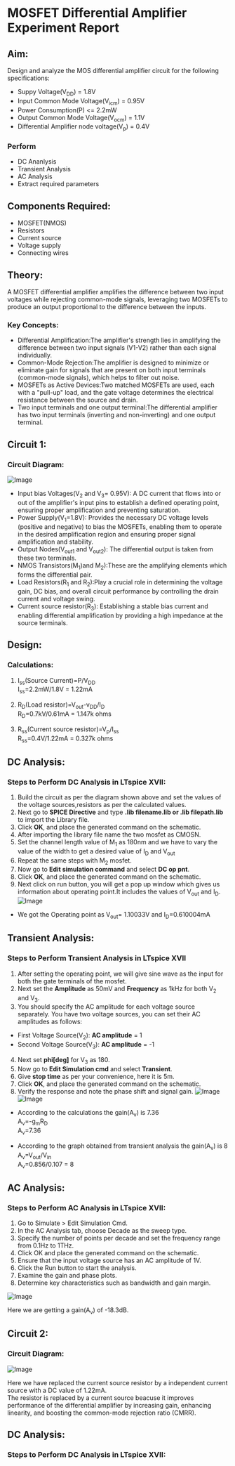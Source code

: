 # MOSFET Differential Amplifier Experiment Report
## Aim:
Design and analyze the MOS differential amplifier circuit for the following specifications:
- Suppy Voltage(V<sub>DD</sub>) = 1.8V
- Input Common Mode Voltage(V<sub>icm</sub>) = 0.95V
- Power Consumption(P) <= 2.2mW
- Output Common Mode Voltage(V<sub>ocm</sub>) = 1.1V
- Differential Amplifier node voltage(V<sub>p</sub>) = 0.4V
### Perform
- DC Ananlysis
- Transient Analysis
- AC Analysis
- Extract required parameters

## Components Required:
- MOSFET(NMOS)
- Resistors
- Current source
- Voltage supply
- Connecting wires

## Theory:
A MOSFET differential amplifier amplifies the difference between two input voltages while rejecting common-mode signals, leveraging two MOSFETs to produce an output proportional to the difference between the inputs.
### Key Concepts:
- Differential Amplification:The amplifier's strength lies in amplifying the difference between two input signals (V1-V2) rather than each signal individually. 
- Common-Mode Rejection:The amplifier is designed to minimize or eliminate gain for signals that are present on both input terminals (common-mode signals), which helps to filter out noise. 
- MOSFETs as Active Devices:Two matched MOSFETs are used, each with a "pull-up" load, and the gate voltage determines the electrical resistance between the source and drain. 
- Two input terminals and one output terminal:The differential amplifier has two input terminals (inverting and non-inverting) and one output terminal.

## Circuit 1:

### Circuit Diagram:
![Image](https://github.com/user-attachments/assets/afa41c11-f56b-4891-bfea-b9aed7182d56)
- Input bias Voltages(V<sub>2</sub> and V<sub>3</sub>= 0.95V): A DC current that flows into or out of the amplifier's input pins to establish a defined operating point, ensuring proper amplification and preventing saturation. 
- Power Supply(V<sub>1</sub>=1.8V): Provides the necessary DC voltage levels (positive and negative) to bias the MOSFETs, enabling them to operate in the desired amplification region and ensuring proper signal amplification and stability.
- Output Nodes(V<sub>out1</sub> and V<sub>out2</sub>): The differential output is taken from these two terminals.
- NMOS Transistors(M<sub>1</sub>)and M<sub>2</sub>):These are the amplifying elements which forms the differential pair.
- Load Resistors(R<sub>1</sub> and R<sub>2</sub>):Play a crucial role in determining the voltage gain, DC bias, and overall circuit performance by controlling the drain current and voltage swing.
- Current source resistor(R<sub>3</sub>): Establishing a stable bias current and enabling differential amplification by providing a high impedance at the source terminals.

## Design:
### Calculations:
1. I<sub>ss</sub>(Source Current)=P/V<sub>DD</sub> <br/>
I<sub>ss</sub>=2.2mW/1.8V = 1.22mA

2. R<sub>D</sub>(Load resistor)=V<sub>out</sub>-v<sub>DD</sub>/I<sub>D</sub> <br/>
R<sub>D</sub>=0.7kV/0.61mA = 1.147k ohms

3. R<sub>ss</sub>(Current source resistor)=V<sub>p</sub>/I<sub>ss</sub> <br/>
R<sub>ss</sub>=0.4V/1.22mA = 0.327k ohms

## DC Analysis:

### Steps to Perform DC Analysis in LTspice XVII:
1. Build the circuit as per the diagram shown above and set the values of the voltage sources,resistors as per the calculated values.
2. Next go to **SPICE Directive** and type **.lib filename.lib or .lib filepath.lib** to import the Library file.
3. Click **OK**, and place the generated command on the schematic.
4. After importing the library file name the two mosfet as CMOSN.
5. Set the channel length value of M<sub>1</sub> as 180nm and  we have to vary the value of the width to get a desired value of I<sub>D</sub> and V<sub>out</sub>
6. Repeat the same steps with M<sub>2</sub> mosfet.
7. Now go to **Edit simulation command** and select **DC op pnt**.
8. Click **OK**, and place the generated command on the schematic.
9. Next click on run button, you will get a pop up window which gives us information about operating point.It includes the values of V<sub>out</sub> and I<sub>D</sub>.
![Image](https://github.com/user-attachments/assets/8b0b8b80-f0f9-42bf-bb10-ce12d8c2d4a7)

- We got the Operating point as V<sub>out</sub>= 1.10033V and I<sub>D</sub>=0.610004mA

## Transient Analysis:

### Steps to Perform Transient Analysis in LTspice XVII
1. After setting the operating point, we will give sine wave as the input for both the gate terminals of the mosfet.
2. Next set the **Amplitude** as 50mV and **Frequency** as 1kHz for both V<sub>2</sub> and V<sub>3</sub>.
3. You should specify the AC amplitude for each voltage source separately. You have two voltage sources, you can set their AC amplitudes as follows:
 - First Voltage Source(V<sub>2</sub>): **AC amplitude** = 1
 - Second Voltage Source(V<sub>3</sub>): **AC amplitude** = -1
4. Next set **phi[deg]** for V<sub>3</sub> as 180.
5. Now go to **Edit Simulation cmd** and select **Transient**.
6. Give **stop time** as per your convenience, here it is 5m.
7. Click **OK**, and place the generated command on the schematic.
8. Verify the response and note the phase shift and signal gain.
![Image](https://github.com/user-attachments/assets/0d839d46-ac1b-4194-9227-ef2579bb4283)
![Image](https://github.com/user-attachments/assets/cf370f36-3dfb-407d-b756-86191b19835d)

- According to the calculations the gain(A<sub>v</sub>) is 7.36 <br/>
   A<sub>v</sub>=-g<sub>m</sub>R<sub>D</sub> <br/>
   A<sub>v</sub>=7.36 

- According to the graph obtained from transient analysis the gain(A<sub>v</sub>) is 8<br/>
   A<sub>v</sub>=V<sub>out</sub>/V<sub>in</sub><br/>
   A<sub>v</sub>=0.856/0.107 = 8

## AC Analysis:

### Steps to Perform AC Analysis in LTspice XVII:

1. Go to Simulate > Edit Simulation Cmd.
2. In the AC Analysis tab, choose Decade as the sweep type.
3. Specify the number of points per decade and set the frequency range from 0.1Hz to 1THz.
4. Click OK and place the generated command on the schematic.
5. Ensure that the input voltage source has an AC amplitude of 1V.
6. Click the Run button to start the analysis.
7. Examine the gain and phase plots.
8. Determine key characteristics such as bandwidth and gain margin.

![Image](https://github.com/user-attachments/assets/d5e4eb34-eb76-4e90-96b0-064dcc3a7df2)

Here we are getting a gain(A<sub>v</sub>) of -18.3dB.

## Circuit 2:

### Circuit Diagram:
![Image](https://github.com/user-attachments/assets/200d07fe-0659-446e-ae0a-b839f277eec9)

Here we have replaced the current source resistor by a independent current source with a DC value of 1.22mA.<br/>
The resistor is replaced by a current source beacuse it improves performance of the differential amplifier by increasing gain, enhancing linearity, and boosting the common-mode rejection ratio (CMRR). 

## DC Analysis:

### Steps to Perform DC Analysis in LTspice XVII:





